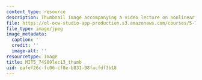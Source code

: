 ```yaml
---
content_type: resource
description: Thumbnail image accompanying a video lecture on nonlinear polarization.
file: https://ol-ocw-studio-app-production.s3.amazonaws.com/courses/5-74-introductory-quantum-mechanics-ii-spring-2009/eafef26cfc06cf8eb83198facfdf3b18_MIT5_74S09lec13_thumb.jpg
file_type: image/jpeg
image_metadata:
  caption: ''
  credit: ''
  image-alt: ''
resourcetype: Image
title: MIT5_74S09lec13_thumb
uid: eafef26c-fc06-cf8e-b831-98facfdf3b18
---
```

